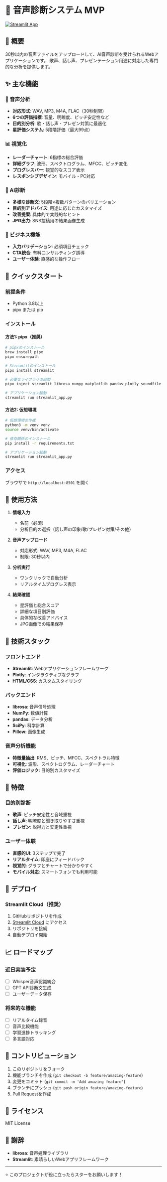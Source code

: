 # 🎤 音声診断システム MVP

[![Streamlit App](https://static.streamlit.io/badges/streamlit_badge_black_white.svg)](https://streamlit.io)

## 🎯 概要
30秒以内の音声ファイルをアップロードして、AI音声診断を受けられるWebアプリケーションです。
歌声、話し声、プレゼンテーション用途に対応した専門的な分析を提供します。

## ✨ 主な機能

### 🎤 音声分析
- **対応形式**: WAV, MP3, M4A, FLAC（30秒制限）
- **6つの評価指標**: 音量、明瞭度、ピッチ安定性など
- **目的別分析**: 歌・話し声・プレゼン対策に最適化
- **星評価システム**: 5段階評価（最大99点）

### 📊 視覚化
- **レーダーチャート**: 6指標の総合評価
- **詳細グラフ**: 波形、スペクトログラム、MFCC、ピッチ変化
- **プログレスバー**: 視覚的なスコア表示
- **レスポンシブデザイン**: モバイル・PC対応

### 🤖 AI診断
- **多様な診断文**: 5段階×複数パターンのバリエーション
- **目的別アドバイス**: 用途に応じたカスタマイズ
- **改善提案**: 具体的で実践的なヒント
- **JPG出力**: SNS投稿用の結果画像生成

### 💼 ビジネス機能
- **入力バリデーション**: 必須項目チェック
- **CTA統合**: 有料コンサルティング誘導
- **ユーザー体験**: 直感的な操作フロー

## 🚀 クイックスタート

### 前提条件
- Python 3.8以上
- pipx または pip

### インストール

#### 方法1: pipx（推奨）
```bash
# pipxのインストール
brew install pipx
pipx ensurepath

# Streamlitのインストール
pipx install streamlit

# 必要なライブラリの追加
pipx inject streamlit librosa numpy matplotlib pandas plotly soundfile scipy pillow

# アプリケーション起動
streamlit run streamlit_app.py
```

#### 方法2: 仮想環境
```bash
# 仮想環境の作成
python3 -m venv venv
source venv/bin/activate

# 依存関係のインストール
pip install -r requirements.txt

# アプリケーション起動
streamlit run streamlit_app.py
```

### アクセス
ブラウザで `http://localhost:8501` を開く

## 🎤 使用方法

1. **情報入力**
   - 名前（必須）
   - 分析目的の選択（話し声の印象/歌/プレゼン対策/その他）

2. **音声アップロード**
   - 対応形式: WAV, MP3, M4A, FLAC
   - 制限: 30秒以内

3. **分析実行**
   - ワンクリックで自動分析
   - リアルタイムプログレス表示

4. **結果確認**
   - 星評価と総合スコア
   - 詳細な項目別評価
   - 具体的な改善アドバイス
   - JPG画像での結果保存

## 🔧 技術スタック

### フロントエンド
- **Streamlit**: Webアプリケーションフレームワーク
- **Plotly**: インタラクティブなグラフ
- **HTML/CSS**: カスタムスタイリング

### バックエンド
- **librosa**: 音声信号処理
- **NumPy**: 数値計算
- **pandas**: データ分析
- **SciPy**: 科学計算
- **Pillow**: 画像生成

### 音声分析機能
- **特徴量抽出**: RMS、ピッチ、MFCC、スペクトラル特徴
- **可視化**: 波形、スペクトログラム、レーダーチャート
- **評価ロジック**: 目的別カスタマイズ

## 🌟 特徴

### 目的別診断
- **歌声**: ピッチ安定性と音域重視
- **話し声**: 明瞭度と聞き取りやすさ重視
- **プレゼン**: 説得力と安定性重視

### ユーザー体験
- **直感的UI**: 3ステップで完了
- **リアルタイム**: 即座にフィードバック
- **視覚的**: グラフとチャートで分かりやすく
- **モバイル対応**: スマートフォンでも利用可能

## 🚀 デプロイ

### Streamlit Cloud（推奨）
1. GitHubリポジトリを作成
2. [Streamlit Cloud](https://share.streamlit.io) にアクセス
3. リポジトリを接続
4. 自動デプロイ開始

## 📈 ロードマップ

### 近日実装予定
- [ ] Whisper音声認識統合
- [ ] GPT API診断文生成
- [ ] ユーザーデータ保存

### 将来的な機能
- [ ] リアルタイム録音
- [ ] 音声比較機能
- [ ] 学習進捗トラッキング
- [ ] 多言語対応

## 🤝 コントリビューション

1. このリポジトリをフォーク
2. 機能ブランチを作成 (`git checkout -b feature/amazing-feature`)
3. 変更をコミット (`git commit -m 'Add amazing feature'`)
4. ブランチにプッシュ (`git push origin feature/amazing-feature`)
5. Pull Requestを作成

## 📄 ライセンス

MIT License

## 🙏 謝辞

- **librosa**: 音声処理ライブラリ
- **Streamlit**: 素晴らしいWebアプリフレームワーク

---

⭐ このプロジェクトが役に立ったらスターをお願いします！